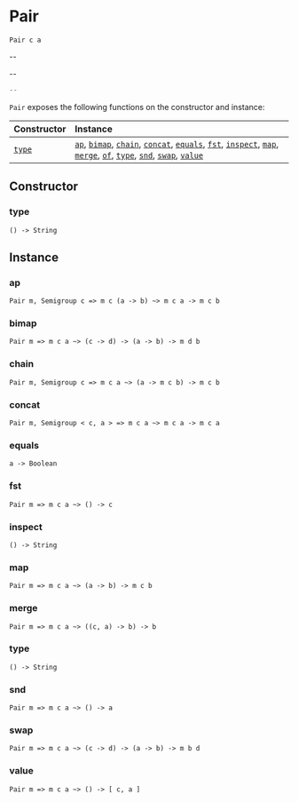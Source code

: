 # Pair

`Pair c a`

--

--

```js
--
```

`Pair` exposes the following functions on the constructor and instance:

| Constructor | Instance |
|:---|:---|
| [`type`](#type) | [`ap`](#ap), [`bimap`](#bimap), [`chain`](#chain), [`concat`](#concat), [`equals`](#equals), [`fst`](#fst), [`inspect`](#inspect),  [`map`](#map), [`merge`](#merge), [`of`](#of), [`type`](#type), [`snd`](#snd), [`swap`](#swap), [`value`](#value) |

## Constructor

### type

`() -> String`

## Instance

### ap

`Pair m, Semigroup c => m c (a -> b) ~> m c a -> m c b`

### bimap

`Pair m => m c a ~> (c -> d) -> (a -> b) -> m d b`

### chain

`Pair m, Semigroup c => m c a ~> (a -> m c b) -> m c b`

### concat

`Pair m, Semigroup < c, a > => m c a ~> m c a -> m c a`

### equals

`a -> Boolean`

### fst

`Pair m => m c a ~> () -> c`

### inspect

`() -> String`

### map

`Pair m => m c a ~> (a -> b) -> m c b`

### merge

`Pair m => m c a ~> ((c, a) -> b) -> b`

### type

`() -> String`

### snd

`Pair m => m c a ~> () -> a`

### swap

`Pair m => m c a ~> (c -> d) -> (a -> b) -> m b d`

### value

`Pair m => m c a ~> () -> [ c, a ]`
